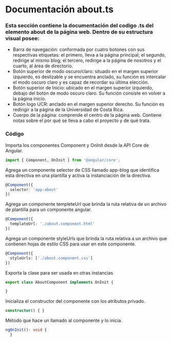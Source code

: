 # Documentación about.ts

### Esta sección contiene la documentación del codigo .ts del elemento about de la página web. Dentro de su estructura visual posee: 
*  Barra de navegación: conformada por cuatro botones con sus respectivas etiquetas: el primero, lleva a la página principal; el segundo, redirige al mismo blog; el tercero, redirige a la página de nosotros y el cuarto, al área de directorio.
*  Botón superior de modo oscuro/claro: situado en el margen superior izquierdo, es deslizable y se encuentra anclado, su función es intercalar el modo oscuro claro y es capaz de recordar su última elección.
*  Botón superior de Inicio: ubicado en el margen superior izquierdo, debajo del botón de modo oscuro claro. Su función consiste en volver a la página inicio.
*  Botón logo UCR: anclado en el margen superior derecho. Su función es redirigir a la página de la Universidad de Costa Rica.
*  Cuerpo de la página: comprende el centro de la página web. Contiene notas sobre el por qué se lleva a cabo el proyecto y de qué trata.

### Código
Importa los componentes Component y OnInit desde la API Core de Angular.
``` ts
import { Component, OnInit } from '@angular/core';
```
Agrega un componente selector de CSS llamado app-blog que identifica esta directiva en una plantilla y activa la instanciación de la directiva.  
``` ts
@Component({
  selector: 'app-about'
})
```
Agrega un componente templeteUrl que brinda la ruta relativa de un archivo de plantilla para un componente angular.
``` ts
@Component({
  templateUrl: './about.component.html'
})
```
Agrega un componente styleUrls que brinda la ruta relativa a un archivo que contienen hojas de estilo CSS para usar en este componente.
``` ts
@Component({
  styleUrls: ['./about.component.css']
})
```

Exporta la clase para ser usada en otras instancias
``` ts
export class AboutComponent implements OnInit {

}
```

Inicializa el constructor del componente con los atributos privado.
``` ts
constructor() { }
```

Método que hace un llamado al componente y lo inicia.
``` ts
ngOnInit(): void {
  }
```
